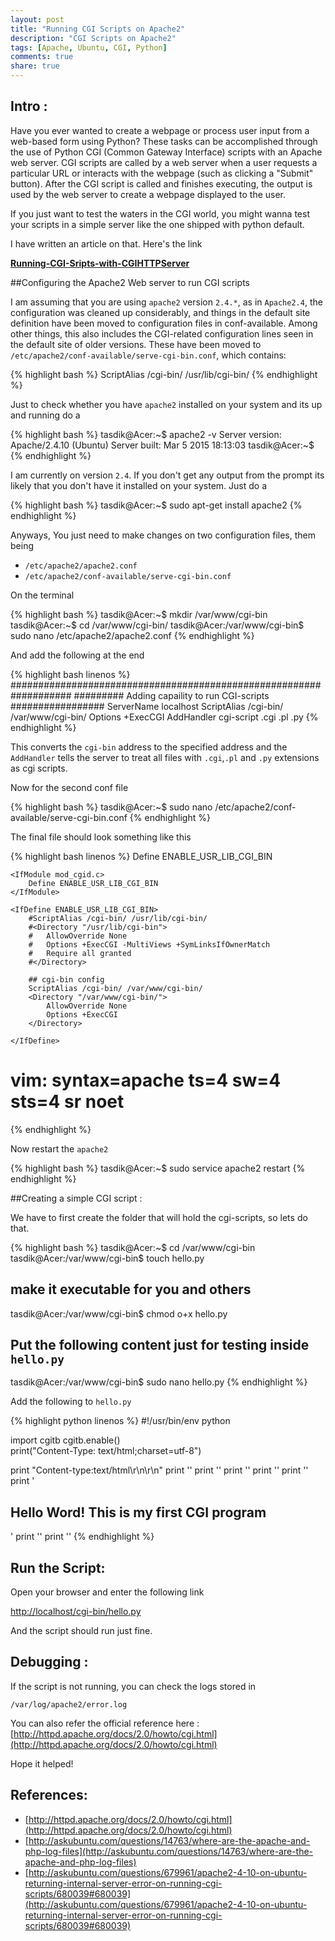 ```yaml
---
layout: post
title: "Running CGI Scripts on Apache2"
description: "CGI Scripts on Apache2"
tags: [Apache, Ubuntu, CGI, Python]
comments: true
share: true
---
```


## Intro : 

Have you ever wanted to create a webpage or process user input from a web-based form using Python? These tasks can be accomplished through the use of Python CGI (Common Gateway Interface) scripts with an Apache web server. CGI scripts are called by a web server when a user requests a particular URL or interacts with the webpage (such as clicking a "Submit" button). After the CGI script is called and finishes executing, the output is used by the web server to create a webpage displayed to the user.

If you just want to test the waters in the CGI world, you might wanna test your scripts in a simple server like the one shipped with python default. 

I have written an article on that. Here's the link 

**[Running-CGI-Sripts-with-CGIHTTPServer](http://prodicus.github.io/2015/10/20/Running-CGI-Sripts-with-CGIHTTPServer/)**

##Configuring the Apache2 Web server to run CGI scripts 

I am assuming that you are using `apache2` version `2.4.*`,  as in `Apache2.4`, the configuration was cleaned up considerably, and things in the default site definition have been moved to configuration files in conf-available. Among other things, this also includes the CGI-related configuration lines seen in the default site of older versions. These have been moved to `/etc/apache2/conf-available/serve-cgi-bin.conf`, which contains:

{% highlight bash %}
ScriptAlias /cgi-bin/ /usr/lib/cgi-bin/
{% endhighlight %}

Just to check whether you have `apache2` installed on your system and its up and running do a 

{% highlight bash %}
tasdik@Acer:~$ apache2 -v
Server version: Apache/2.4.10 (Ubuntu)
Server built:   Mar  5 2015 18:13:03
tasdik@Acer:~$
{% endhighlight %}

I am currently on version `2.4`. If you don't get any output from the prompt its likely that you don't have it installed on your system. Just do a 

{% highlight bash %}
tasdik@Acer:~$ sudo apt-get install apache2
{% endhighlight %}

Anyways, You just need to make changes on two configuration files, them being

* `/etc/apache2/apache2.conf`
* `/etc/apache2/conf-available/serve-cgi-bin.conf`

On the terminal 

{% highlight bash %}
tasdik@Acer:~$ mkdir /var/www/cgi-bin
tasdik@Acer:~$ cd /var/www/cgi-bin/
tasdik@Acer:/var/www/cgi-bin$ sudo nano /etc/apache2/apache2.conf
{% endhighlight %}

And add the following at the end


{% highlight bash linenos %}
###################################################################
#########     Adding capaility to run CGI-scripts #################
ServerName localhost
ScriptAlias /cgi-bin/ /var/www/cgi-bin/
Options +ExecCGI
AddHandler cgi-script .cgi .pl .py
{% endhighlight %}

This converts the `cgi-bin` address to the specified address and the `AddHandler` tells the server to treat all files with `.cgi`,`.pl` and `.py` extensions as cgi scripts.

Now for the second conf file

{% highlight bash %}
tasdik@Acer:~$ sudo nano /etc/apache2/conf-available/serve-cgi-bin.conf
{% endhighlight %}

The final file should look something like this

{% highlight bash linenos %}
<IfModule mod_alias.c>
	<IfModule mod_cgi.c>
		Define ENABLE_USR_LIB_CGI_BIN
	</IfModule>

	<IfModule mod_cgid.c>
		Define ENABLE_USR_LIB_CGI_BIN
	</IfModule>

	<IfDefine ENABLE_USR_LIB_CGI_BIN>
		#ScriptAlias /cgi-bin/ /usr/lib/cgi-bin/
		#<Directory "/usr/lib/cgi-bin">
		#	AllowOverride None
		#	Options +ExecCGI -MultiViews +SymLinksIfOwnerMatch
		#	Require all granted
		#</Directory>

		## cgi-bin config
		ScriptAlias /cgi-bin/ /var/www/cgi-bin/
	    <Directory "/var/www/cgi-bin/">
	        AllowOverride None
	        Options +ExecCGI 
	    </Directory>

	</IfDefine>
</IfModule>

# vim: syntax=apache ts=4 sw=4 sts=4 sr noet
{% endhighlight %}

Now restart the `apache2`  

{% highlight bash %}
tasdik@Acer:~$ sudo service apache2 restart
{% endhighlight %}


##Creating a simple CGI script : 

We have to first create the folder that will hold the cgi-scripts, so lets do that.

{% highlight bash %}
tasdik@Acer:~$ cd /var/www/cgi-bin
tasdik@Acer:/var/www/cgi-bin$ touch hello.py
##  make it executable for you and others

tasdik@Acer:/var/www/cgi-bin$ chmod o+x hello.py

##  Put the following content just for testing inside `hello.py`
tasdik@Acer:/var/www/cgi-bin$ sudo nano hello.py
{% endhighlight %}

Add the following to `hello.py`

{% highlight python linenos %}
#!/usr/bin/env python

import cgitb
cgitb.enable()    
print("Content-Type: text/html;charset=utf-8")

print "Content-type:text/html\r\n\r\n"
print '<html>'
print '<head>'
print '<title>Hello Word - First CGI Program</title>'
print '</head>'
print '<body>'
print '<h2>Hello Word! This is my first CGI program</h2>'
print '</body>'
print '</html>'
{% endhighlight %}


## Run the Script:

Open your browser and enter the following link

[http://localhost/cgi-bin/hello.py](http://localhost/cgi-bin/hello.py)

And the script should run just fine.

## Debugging : 

If the script is not running, you can check the logs stored in 

`/var/log/apache2/error.log`

You can also refer the official reference here : [http://httpd.apache.org/docs/2.0/howto/cgi.html](http://httpd.apache.org/docs/2.0/howto/cgi.html)

Hope it helped!

## References: 

* [http://httpd.apache.org/docs/2.0/howto/cgi.html](http://httpd.apache.org/docs/2.0/howto/cgi.html)
* [http://askubuntu.com/questions/14763/where-are-the-apache-and-php-log-files](http://askubuntu.com/questions/14763/where-are-the-apache-and-php-log-files)
* [http://askubuntu.com/questions/679961/apache2-4-10-on-ubuntu-returning-internal-server-error-on-running-cgi-scripts/680039#680039](http://askubuntu.com/questions/679961/apache2-4-10-on-ubuntu-returning-internal-server-error-on-running-cgi-scripts/680039#680039)
